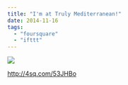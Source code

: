 ```yaml
---
title: "I'm at Truly Mediterranean!"
date: 2014-11-16
tags: 
  - "foursquare"
  - "ifttt"
---
```


![](images/1lHfu5w)  
  
http://4sq.com/53JHBo
